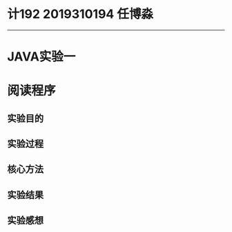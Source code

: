 # 计192 2019310194 任博淼
---------------------------------------
# JAVA实验一

# 阅读程序


## 实验目的


## 实验过程


## 核心方法


## 实验结果


## 实验感想


